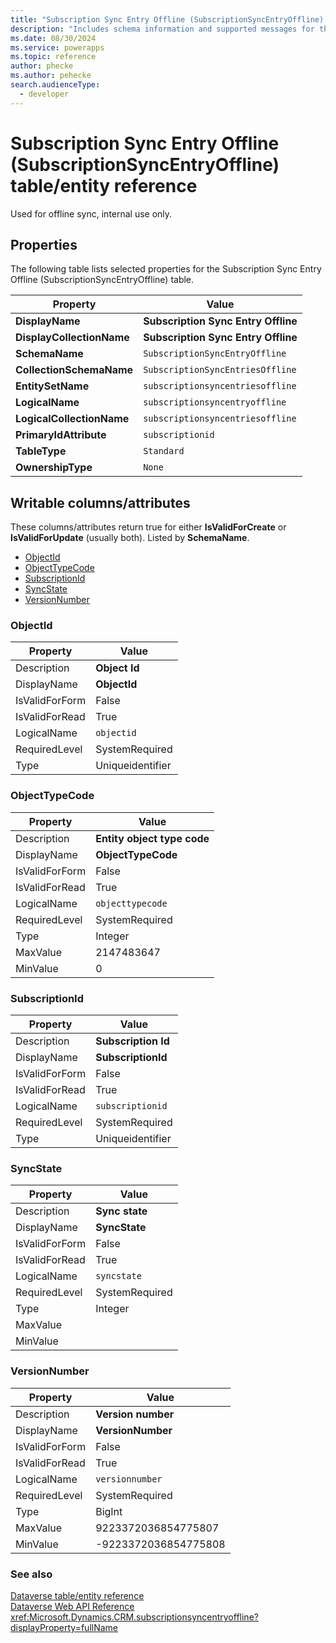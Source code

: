 ```yaml
---
title: "Subscription Sync Entry Offline (SubscriptionSyncEntryOffline) table/entity reference (Microsoft Dataverse)"
description: "Includes schema information and supported messages for the Subscription Sync Entry Offline (SubscriptionSyncEntryOffline) table/entity with Microsoft Dataverse."
ms.date: 08/30/2024
ms.service: powerapps
ms.topic: reference
author: phecke
ms.author: pehecke
search.audienceType: 
  - developer
---
```


# Subscription Sync Entry Offline (SubscriptionSyncEntryOffline) table/entity reference

Used for offline sync, internal use only.

## Properties

The following table lists selected properties for the Subscription Sync Entry Offline (SubscriptionSyncEntryOffline) table.

|Property|Value|
| --- | --- |
| **DisplayName** | **Subscription Sync Entry Offline** |
| **DisplayCollectionName** | **Subscription Sync Entry Offline** |
| **SchemaName** | `SubscriptionSyncEntryOffline` |
| **CollectionSchemaName** | `SubscriptionSyncEntriesOffline` |
| **EntitySetName** | `subscriptionsyncentriesoffline`|
| **LogicalName** | `subscriptionsyncentryoffline` |
| **LogicalCollectionName** | `subscriptionsyncentriesoffline` |
| **PrimaryIdAttribute** | `subscriptionid` |
| **TableType** | `Standard` |
| **OwnershipType** | `None` |

## Writable columns/attributes

These columns/attributes return true for either **IsValidForCreate** or **IsValidForUpdate** (usually both). Listed by **SchemaName**.

- [ObjectId](#BKMK_ObjectId)
- [ObjectTypeCode](#BKMK_ObjectTypeCode)
- [SubscriptionId](#BKMK_SubscriptionId)
- [SyncState](#BKMK_SyncState)
- [VersionNumber](#BKMK_VersionNumber)

### <a name="BKMK_ObjectId"></a> ObjectId

|Property|Value|
|---|---|
|Description|**Object Id**|
|DisplayName|**ObjectId**|
|IsValidForForm|False|
|IsValidForRead|True|
|LogicalName|`objectid`|
|RequiredLevel|SystemRequired|
|Type|Uniqueidentifier|

### <a name="BKMK_ObjectTypeCode"></a> ObjectTypeCode

|Property|Value|
|---|---|
|Description|**Entity object type code**|
|DisplayName|**ObjectTypeCode**|
|IsValidForForm|False|
|IsValidForRead|True|
|LogicalName|`objecttypecode`|
|RequiredLevel|SystemRequired|
|Type|Integer|
|MaxValue|2147483647|
|MinValue|0|

### <a name="BKMK_SubscriptionId"></a> SubscriptionId

|Property|Value|
|---|---|
|Description|**Subscription Id**|
|DisplayName|**SubscriptionId**|
|IsValidForForm|False|
|IsValidForRead|True|
|LogicalName|`subscriptionid`|
|RequiredLevel|SystemRequired|
|Type|Uniqueidentifier|

### <a name="BKMK_SyncState"></a> SyncState

|Property|Value|
|---|---|
|Description|**Sync state**|
|DisplayName|**SyncState**|
|IsValidForForm|False|
|IsValidForRead|True|
|LogicalName|`syncstate`|
|RequiredLevel|SystemRequired|
|Type|Integer|
|MaxValue||
|MinValue||

### <a name="BKMK_VersionNumber"></a> VersionNumber

|Property|Value|
|---|---|
|Description|**Version number**|
|DisplayName|**VersionNumber**|
|IsValidForForm|False|
|IsValidForRead|True|
|LogicalName|`versionnumber`|
|RequiredLevel|SystemRequired|
|Type|BigInt|
|MaxValue|9223372036854775807|
|MinValue|-9223372036854775808|




### See also

[Dataverse table/entity reference](../about-entity-reference.md)  
[Dataverse Web API Reference](/power-apps/developer/data-platform/webapi/reference/about)   
<xref:Microsoft.Dynamics.CRM.subscriptionsyncentryoffline?displayProperty=fullName>
